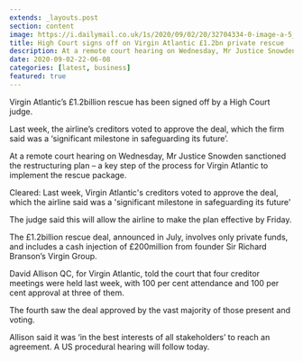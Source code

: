 ```yaml
---
extends: _layouts.post
section: content
image: https://i.dailymail.co.uk/1s/2020/09/02/20/32704334-0-image-a-5_1599073254608.jpg 
title: High Court signs off on Virgin Atlantic £1.2bn private rescue 
description: At a remote court hearing on Wednesday, Mr Justice Snowden sanctioned the restructuring plan - a key step of the process for Virgin Atlantic to implement the rescue package. 
date: 2020-09-02-22-06-08 
categories: [latest, business] 
featured: true 
--- 
```

Virgin Atlantic’s £1.2billion rescue has been signed off by a High Court judge.

Last week, the airline’s creditors voted to approve the deal, which the firm said was a ‘significant milestone in safeguarding its future’.

At a remote court hearing on Wednesday, Mr Justice Snowden sanctioned the restructuring plan – a key step of the process for Virgin Atlantic to implement the rescue package.

Cleared: Last week, Virgin Atlantic's creditors voted to approve the deal, which the airline said was a 'significant milestone in safeguarding its future'

The judge said this will allow the airline to make the plan effective by Friday.

The £1.2billion rescue deal, announced in July, involves only private funds, and includes a cash injection of £200million from founder Sir Richard Branson’s Virgin Group. 

David Allison QC, for Virgin Atlantic, told the court that four creditor meetings were held last week, with 100 per cent attendance and 100 per cent approval at three of them. 

The fourth saw the deal approved by the vast majority of those present and voting.

Allison said it was ‘in the best interests of all stakeholders’ to reach an agreement. A US procedural hearing will follow today.

